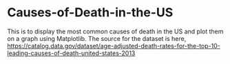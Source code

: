 # Causes-of-Death-in-the-US
This is to display the most common causes of death in the US and plot them on a graph using Matplotlib.
The source for the dataset is here, https://catalog.data.gov/dataset/age-adjusted-death-rates-for-the-top-10-leading-causes-of-death-united-states-2013
